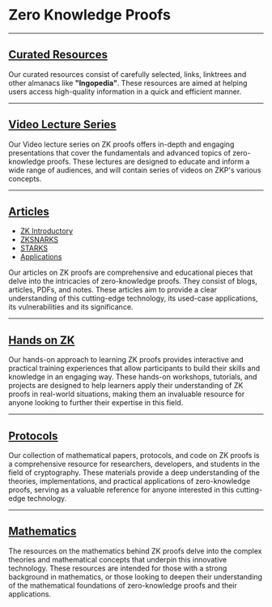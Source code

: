 # Zero Knowledge Proofs

---

## [Curated Resources](./curated.md)

Our curated resources consist of carefully selected, links, linktrees and other almanacs like **"Ingopedia"**. These resources are aimed at helping users access high-quality information in a quick and efficient manner.

---

## [Video Lecture Series](./zkpseries.md)

Our Video lecture series on ZK proofs offers in-depth and engaging presentations that cover the fundamentals and advanced topics of zero-knowledge proofs. These lectures are
designed to educate and inform a wide range of audiences, and will contain series of videos on ZKP's various concepts.

---

## [Articles](./introzkp.md)

- [ZK Introductory](./zkbeginner.md)
- [ZKSNARKS](./zksnarks.md)
- [STARKS](./starks.md)
- [Applications](./applicationszk.md)

Our articles on ZK proofs are comprehensive and educational pieces that delve into the intricacies of zero-knowledge proofs. They consist of blogs, articles, PDFs, and notes. These articles aim to provide a clear understanding of this cutting-edge technology, its used-case applications, its vulnerabilities and its significance.

---

## [Hands on ZK](handsonzk.md)

Our hands-on approach to learning ZK proofs provides interactive and practical training experiences that allow participants to build their skills and knowledge in an engaging way. These hands-on workshops, tutorials, and projects are designed to help learners apply their understanding of ZK proofs in real-world situations, making them an invaluable resource for anyone looking to further their expertise in this field.

---

## [Protocols](./protocolszk.md)

Our collection of mathematical papers, protocols, and code on ZK proofs is a comprehensive resource for researchers, developers, and students in the field of cryptography. These materials provide a deep understanding of the theories, implementations, and practical applications of zero-knowledge proofs, serving as a valuable reference for anyone interested in this cutting-edge technology.

---

## [Mathematics](./mathzkp.md)

The resources on the mathematics behind ZK proofs delve into the complex theories and mathematical concepts that underpin this innovative technology. These resources are intended for those with a strong background in mathematics, or those looking to deepen their understanding of the mathematical foundations of zero-knowledge proofs and their applications.
